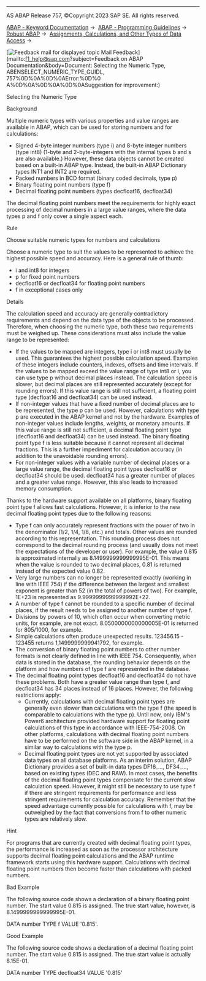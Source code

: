   

* * *

AS ABAP Release 757, ©Copyright 2023 SAP SE. All rights reserved.

[ABAP - Keyword Documentation](https://help.sap.com/doc/abapdocu_757_index_htm/7.57/en-US/abenabap.htm) →  [ABAP - Programming Guidelines](https://help.sap.com/doc/abapdocu_757_index_htm/7.57/en-US/abenabap_pgl.htm) →  [Robust ABAP](https://help.sap.com/doc/abapdocu_757_index_htm/7.57/en-US/abenrobust_abap_gdl.htm) →  [Assignments, Calculations, and Other Types of Data Access](https://help.sap.com/doc/abapdocu_757_index_htm/7.57/en-US/abenassignment_access_gdl.htm) → 

 [![](Mail.gif?object=Mail.gif&sap-language=EN "Feedback mail for displayed topic") Mail Feedback](mailto:f1_help@sap.com?subject=Feedback on ABAP Documentation&body=Document: Selecting the Numeric Type, ABENSELECT_NUMERIC_TYPE_GUIDL, 757%0D%0A%0D%0AError:%0D%0
A%0D%0A%0D%0A%0D%0ASuggestion for improvement:)

Selecting the Numeric Type

Background   

Multiple numeric types with various properties and value ranges are available in ABAP, which can be used for storing numbers and for calculations:

-   Signed 4-byte integer numbers (type i) and 8-byte integer numbers (type int8) (1-byte and 2-byte-integers with the internal types b and s are also available.) However, these data objects cannot be created based on a built-in ABAP type. Instead, the built-in ABAP Dictionary types INT1 and INT2 are required.
-   Packed numbers in BCD format (binary coded decimals, type p)
-   Binary floating point numbers (type f)
-   Decimal floating point numbers (types decfloat16, decfloat34)

The decimal floating point numbers meet the requirements for highly exact processing of decimal numbers in a large value ranges, where the data types p and f only cover a single aspect each.

Rule   

Choose suitable numeric types for numbers and calculations

Choose a numeric type to suit the values to be represented to achieve the highest possible speed and accuracy. Here is a general rule of thumb:

-   i and int8 for integers
-   p for fixed point numbers
-   decfloat16 or decfloat34 for floating point numbers
-   f in exceptional cases only

Details   

The calculation speed and accuracy are generally contradictory requirements and depend on the data type of the objects to be processed. Therefore, when choosing the numeric type, both these two requirements must be weighed up. These considerations must also include the value range to be represented:

-   If the values to be mapped are integers, type i or int8 must usually be used. This guarantees the highest possible calculation speed. Examples of these integers include counters, indexes, offsets and time intervals. If the values to be mapped exceed the value range of type int8 or i, you can use type p without decimal places instead. The calculation speed is slower, but decimal places are still represented accurately (except for rounding errors). If this value range is still not sufficient, a floating point type (decfloat16 and decfloat34) can be used instead.
-   If non-integer values that have a fixed number of decimal places are to be represented, the type p can be used. However, calculations with type p are executed in the ABAP kernel and not by the hardware. Examples of non-integer values include lengths, weights, or monetary amounts. If this value range is still not sufficient, a decimal floating point type (decfloat16 and decfloat34) can be used instead. The binary floating point type f is less suitable because it cannot represent all decimal fractions. This is a further impediment for calculation accuracy (in addition to the unavoidable rounding errors).
-   For non-integer values with a variable number of decimal places or a large value range, the decimal floating point types decfloat16 or decfloat34 should be used. decfloat34 has a greater number of places and a greater value range. However, this also leads to increased memory consumption.

Thanks to the hardware support available on all platforms, binary floating point type f allows fast calculations. However, it is inferior to the new decimal floating point types due to the following reasons:

-   Type f can only accurately represent fractions with the power of two in the denominator (1/2, 1/4, 1/8, etc.) and totals. Other values are rounded according to this representation. This rounding process does not correspond to the decimal rounding process (and usually does not meet the expectations of the developer or user). For example, the value 0.815 is approximated internally as 8.1499999999999995E-01. This means when the value is rounded to two decimal places, 0.81 is returned instead of the expected value 0.82.
-   Very large numbers can no longer be represented exactly (working in line with IEEE 754) if the difference between the largest and smallest exponent is greater than 52 (in the total of powers of two). For example, 1E+23 is represented as 9.9999999999999992E+22.
-   A number of type f cannot be rounded to a specific number of decimal places, if the result needs to be assigned to another number of type f.
-   Divisions by powers of 10, which often occur when converting metric units, for example, are not exact. 8.0500000000000005E-01 is returned for 805/1000, for example.
-   Simple calculations often produce unexpected results. 123456.15 - 123455 returns 1,1499999999941792, for example.
-   The conversion of binary floating point numbers to other number formats is not clearly defined in line with IEEE 754. Consequently, when data is stored in the database, the rounding behavior depends on the platform and how numbers of type f are represented in the database.
-   The decimal floating point types decfloat16 and decfloat34 do not have these problems. Both have a greater value range than type f, and decfloat34 has 34 places instead of 16 places. However, the following restrictions apply:
    -   Currently, calculations with decimal floating point types are generally even slower than calculations with the type f (the speed is comparable to calculations with the type p). Until now, only IBM's Power6 architecture provided hardware support for floating point calculations of this type in accordance with IEEE-754-2008. On other platforms, calculations with decimal floating point numbers have to be performed on the software side in the ABAP kernel, in a similar way to calculations with the type p.
    -   Decimal floating point types are not yet supported by associated data types on all database platforms. As an interim solution, ABAP Dictionary provides a set of built-in data types DF16\_..., DF34\_..., based on existing types (DEC and RAW). In most cases, the benefits of the decimal floating point types compensate for the current slow calculation speed. However, it might still be necessary to use type f if there are stringent requirements for performance and less stringent requirements for calculation accuracy. Remember that the speed advantage currently possible for calculations with f, may be outweighed by the fact that conversions from f to other numeric types are relatively slow.

Hint   

For programs that are currently created with decimal floating point types, the performance is increased as soon as the processor architecture supports decimal floating point calculations and the ABAP runtime framework starts using this hardware support. Calculations with decimal floating point numbers then become faster than calculations with packed numbers.

Bad Example

The following source code shows a declaration of a binary floating point number. The start value 0.815 is assigned. The true start value, however, is 8.1499999999999995E-01.

DATA number TYPE f VALUE '0.815'.

Good Example

The following source code shows a declaration of a decimal floating point number. The start value 0.815 is assigned. The true start value is actually 8.15E-01.

DATA number TYPE decfloat34 VALUE '0.815'